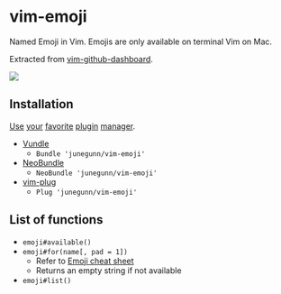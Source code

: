 vim-emoji
=========

Named Emoji in Vim. Emojis are only available on terminal Vim on Mac.

Extracted from
[vim-github-dashboard](https://github.com/junegunn/vim-github-dashboard).

![](https://raw.github.com/junegunn/vim-emoji/png/emoji-sign.png)

Installation
------------

[Use](https://github.com/tpope/vim-pathogen)
[your](https://github.com/gmarik/vundle)
[favorite](https://github.com/junegunn/vim-plug)
[plugin](https://github.com/Shougo/neobundle.vim)
[manager](https://github.com/MarcWeber/vim-addon-manager).

- [Vundle](https://github.com/gmarik/vundle)
  - `Bundle 'junegunn/vim-emoji'`
- [NeoBundle](https://github.com/Shougo/neobundle.vim)
  - `NeoBundle 'junegunn/vim-emoji'`
- [vim-plug](https://github.com/junegunn/vim-plug)
  - `Plug 'junegunn/vim-emoji'`

List of functions
-----------------

- `emoji#available()`
- `emoji#for(name[, pad = 1])`
  - Refer to [Emoji cheat sheet](http://www.emoji-cheat-sheet.com)
  - Returns an empty string if not available
- `emoji#list()`

